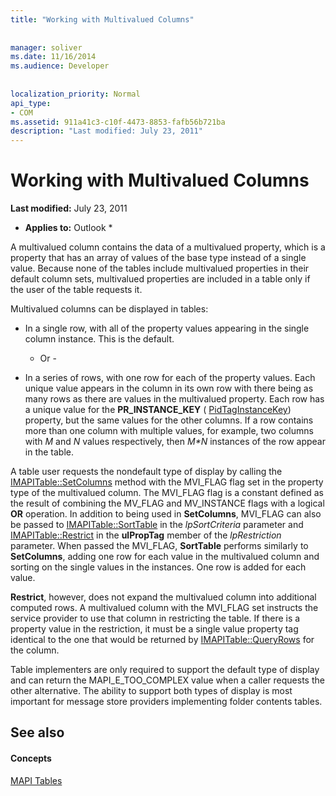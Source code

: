 ```yaml
---
title: "Working with Multivalued Columns"
 
 
manager: soliver
ms.date: 11/16/2014
ms.audience: Developer
 
 
localization_priority: Normal
api_type:
- COM
ms.assetid: 911a41c3-c10f-4473-8853-fafb56b721ba
description: "Last modified: July 23, 2011"
---
```


# Working with Multivalued Columns

 **Last modified:** July 23, 2011 
  
 * **Applies to:** Outlook * 
  
A multivalued column contains the data of a multivalued property, which is a property that has an array of values of the base type instead of a single value. Because none of the tables include multivalued properties in their default column sets, multivalued properties are included in a table only if the user of the table requests it. 
  
Multivalued columns can be displayed in tables:
  
- In a single row, with all of the property values appearing in the single column instance. This is the default.
    
    - Or -
    
- In a series of rows, with one row for each of the property values. Each unique value appears in the column in its own row with there being as many rows as there are values in the multivalued property. Each row has a unique value for the **PR_INSTANCE_KEY** ( [PidTagInstanceKey](pidtaginstancekey-canonical-property.md)) property, but the same values for the other columns. If a row contains more than one column with multiple values, for example, two columns with  _M_ and  _N_ values respectively, then  _M\*N_ instances of the row appear in the table. 
    
A table user requests the nondefault type of display by calling the [IMAPITable::SetColumns](imapitable-setcolumns.md) method with the MVI_FLAG flag set in the property type of the multivalued column. The MVI_FLAG flag is a constant defined as the result of combining the MV_FLAG and MV_INSTANCE flags with a logical **OR** operation. In addition to being used in **SetColumns**, MVI_FLAG can also be passed to [IMAPITable::SortTable](imapitable-sorttable.md) in the  _lpSortCriteria_ parameter and [IMAPITable::Restrict](imapitable-restrict.md) in the **ulPropTag** member of the  _lpRestriction_ parameter. When passed the MVI_FLAG, **SortTable** performs similarly to **SetColumns**, adding one row for each value in the multivalued column and sorting on the single values in the instances. One row is added for each value. 
  
 **Restrict**, however, does not expand the multivalued column into additional computed rows. A multivalued column with the MVI_FLAG set instructs the service provider to use that column in restricting the table. If there is a property value in the restriction, it must be a single value property tag identical to the one that would be returned by [IMAPITable::QueryRows](imapitable-queryrows.md) for the column. 
  
Table implementers are only required to support the default type of display and can return the MAPI_E_TOO_COMPLEX value when a caller requests the other alternative. The ability to support both types of display is most important for message store providers implementing folder contents tables. 
  
## See also

#### Concepts

[MAPI Tables](mapi-tables.md)


